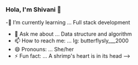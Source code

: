### Hola, I'm Shivani 👋

-🌱 I’m currently learning ... Full stack development
- 💬 Ask me about ... Data structure and algorithm
- 📫 How to reach me: ... Ig: butterflysly___2000
- 😄 Pronouns: ... She/her
- ⚡ Fun fact: ... A shrimp's heart is in its head
-->
